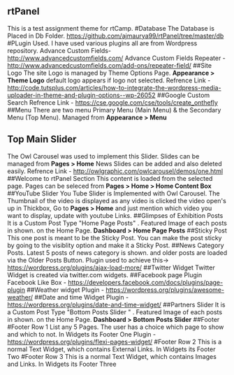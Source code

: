 ## rtPanel
This is a test assignment theme for rtCamp.
#Database
The Database is Placed in Db Folder. https://github.com/ajmaurya99/rtPanel/tree/master/db
#PLugin Used.
I have used various plugins all are from Wordpress repository. 
Advance Custom Fields- http://www.advancedcustomfields.com/
Advance Custom Fields Repeater - http://www.advancedcustomfields.com/add-ons/repeater-field/
##Site Logo
The site Logo is managed by Theme Options Page. **Appearance > Theme Logo** default logo appears if logo not selected.
Refrence Link - http://code.tutsplus.com/articles/how-to-integrate-the-wordpress-media-uploader-in-theme-and-plugin-options--wp-26052
##Google Custom Search
Refrence Link - https://cse.google.com/cse/tools/create_onthefly
##Menu
There are two menu Primary Menu (Main Menu) & the Secondary Menu (Top Menu).
Managed from **Appearance > Menu** 
## Top Main Slider
The Owl Carousel was used to implement this Slider. Slides can be managed from **Pages > Home** News Slides can be added and also deleted easily. Refrence Link - http://owlgraphic.com/owlcarousel/demos/one.html
##Welcome to rtPanel Section
This content is loaded from the selected page. Pages can be seleced from **Pages > Home > Home Content Box**
##YouTube Slider
You Tube Slider is Implemented with Owl Carousel. The Thumbnail of the video is displayed as any video is clicked the video open's up in Thickbox, Go to **Pages > Home** and just mention which video you want to display, update with youtube Links.
##Glimpses of Exhibition Posts
It is a Custom Post Type "Home Page Posts" . Featured Image of each posts in shown. on the Home Page. **Dashboard > Home Page Posts**
##Sticky Post
This one post is meant to be the Sticky Post. You can make the post sticky by going to the visiblity option and make it a Sticky Post.
##News Category Posts.
Latest 5 posts of news category is shown. and older posts are loaded via the Older Posts Button. 
Plugin used to achieve this-> https://wordpress.org/plugins/ajax-load-more/
##Twitter Widget
Twitter Widget is created via twitter.com widgets.
##Facebook page Plugin
Facebook Like Box - https://developers.facebook.com/docs/plugins/page-plugin
##Weather widget
Plugin - https://wordpress.org/plugins/awesome-weather/
##Date and time Widget
Plugin - https://wordpress.org/plugins/date-and-time-widget/
##Partners Slider
It is a Custom Post Type "Bottom Posts Slider " . Featured Image of each posts in shown. on the Home Page. **Dashboard > Bottom Posts Slider**
##Footer
#Footer Row 1
List any  5 Pages.  The user has a choice which page to show and which to not. In Widgets its Footer One
Plugin - https://wordpress.org/plugins/flexi-pages-widget/
#Footer Row 2
This is a normal Text Widget, which contains External Links. In Widgets its Footer Two
#Footer Row 3
This is a normal Text Widget, which contains Images and  Links. In Widgets its Footer Three




